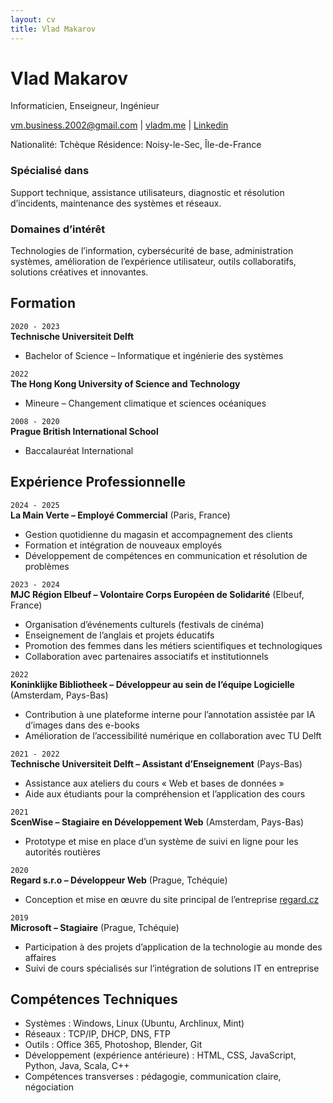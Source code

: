 ```yaml
---
layout: cv
title: Vlad Makarov
---
```

# Vlad Makarov
Informaticien, Enseigneur, Ingénieur

<div id="webaddress">
<a href="vm.business.2002@gmail.com">vm.business.2002@gmail.com</a>
| <a href="https://www.vladm.me/">vladm.me</a>
| <a href="https://www.linkedin.com/in/vlad-makarov-/">Linkedin</a>
</div>

Nationalité: Tchèque
Résidence: Noisy-le-Sec, Île-de-France

### Spécialisé dans

Support technique, assistance utilisateurs, diagnostic et résolution d’incidents, maintenance des systèmes et réseaux.


### Domaines d’intérêt

Technologies de l’information, cybersécurité de base, administration systèmes, amélioration de l’expérience utilisateur, outils collaboratifs, solutions créatives et innovantes.


## Formation

`2020 - 2023`  
__Technische Universiteit Delft__  
- Bachelor of Science – Informatique et ingénierie des systèmes

`2022`  
__The Hong Kong University of Science and Technology__  
- Mineure – Changement climatique et sciences océaniques

`2008 - 2020`  
__Prague British International School__  
- Baccalauréat International



## Expérience Professionnelle

`2024 - 2025`  
__La Main Verte – Employé Commercial__ (Paris, France)  

- Gestion quotidienne du magasin et accompagnement des clients  
- Formation et intégration de nouveaux employés  
- Développement de compétences en communication et résolution de problèmes  

`2023 - 2024`  
__MJC Région Elbeuf – Volontaire Corps Européen de Solidarité__ (Elbeuf, France)  

- Organisation d’événements culturels (festivals de cinéma)  
- Enseignement de l’anglais et projets éducatifs  
- Promotion des femmes dans les métiers scientifiques et technologiques  
- Collaboration avec partenaires associatifs et institutionnels  

`2022`  
__Koninklijke Bibliotheek – Développeur au sein de l’équipe Logicielle__ (Amsterdam, Pays-Bas)  

- Contribution à une plateforme interne pour l’annotation assistée par IA d’images dans des e-books  
- Amélioration de l’accessibilité numérique en collaboration avec TU Delft  

`2021 - 2022`  
__Technische Universiteit Delft – Assistant d’Enseignement__ (Pays-Bas)  

- Assistance aux ateliers du cours « Web et bases de données »  
- Aide aux étudiants pour la compréhension et l’application des cours  

`2021`  
__ScenWise – Stagiaire en Développement Web__ (Amsterdam, Pays-Bas)  

- Prototype et mise en place d’un système de suivi en ligne pour les autorités routières  

`2020`  
__Regard s.r.o – Développeur Web__ (Prague, Tchéquie)  

- Conception et mise en œuvre du site principal de l’entreprise [regard.cz](https://regard.cz/)

`2019`  
__Microsoft – Stagiaire__ (Prague, Tchéquie)  

- Participation à des projets d’application de la technologie au monde des affaires  
- Suivi de cours spécialisés sur l’intégration de solutions IT en entreprise  


## Compétences Techniques

- Systèmes : Windows, Linux (Ubuntu, Archlinux, Mint)  
- Réseaux : TCP/IP, DHCP, DNS, FTP
- Outils : Office 365, Photoshop, Blender, Git
- Développement (expérience antérieure) : HTML, CSS, JavaScript, Python, Java, Scala, C++
- Compétences transverses : pédagogie, communication claire, négociation  



<!-- ### Footer

Last updated: May 2013 -->


